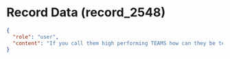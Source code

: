 # Record Data (record_2548)

```json
{
  "role": "user",
  "content": "If you call them high performing TEAMS how can they be teams when there are individual commitments?"
}
```
